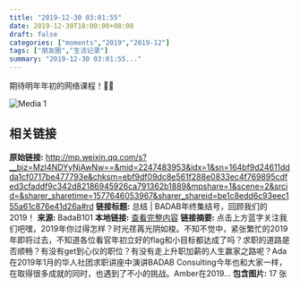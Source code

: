 ```yaml
---
title: "2019-12-30 03:01:55"
date: 2019-12-30T10:00:00+08:00
draft: false
categories: ["moments","2019","2019-12"]
tags: ["朋友圈","生活记录"]
summary: "2019-12-30 03:01:55..."
---
```


期待明年年初的网络课程！💪💪

![Media 1](/Moments/photos/2019-12-30/201912300301550.jpg)

## 相关链接

**原始链接:** http://mp.weixin.qq.com/s?__biz=MzI4NDYyNjAwNw==&mid=2247483953&idx=1&sn=164bf9d24611ddda1cf0717be477793e&chksm=ebf9df09dc8e561f288e0833ec4f769895cdfed3cfaddf9c342d82186945926ca791362b1889&mpshare=1&scene=2&srcid=&sharer_sharetime=1577646053967&sharer_shareid=be1c8edd6c93eec155a61c876e41d26a#rd
**链接标题:** 总结 | BADAB年终集结号，回顾我们的2019！
**来源:** BadaB101
**本地链接:** [查看完整内容](/link_content/2019/12/2019-12-30/link_content/)
**链接摘要:** 点击上方蓝字关注我们吧嘿，2019年你过得怎样？时光荏苒光阴如梭。不知不觉中，紧张繁忙的2019年即将过去，不知道各位看官年初立好的flag和小目标都达成了吗？求职的道路是否顺畅？有没有get到心仪的职位？有没有走上升职加薪的人生赢家之路呢？Ada在2019年1月的华人社团求职讲座中演讲BADAB Consulting今年也和大家一样，在取得很多成就的同时，也遇到了不小的挑战。Amber在2019...
**包含图片:** 17 张

